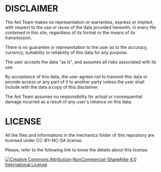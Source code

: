 # DISCLAIMER

The Ant Team makes no representation or warranties, express or implied, with respect to the use or reuse of the data provided herewith, in every file contained in this site, regardless of its format or the means of its transmission.

There is no guarantee or representation to the user as to the accuracy, currency, suitability or reliability of this data for any purpose.

The user accepts the data "as is", and assumes all risks associated with its use.

By acceptance of this data, the user agrees not to transmit this data or provide access or any part of it to another party unless the user shall include with the data a copy of this disclaimer.

The Ant Team assumes no responsibility for actual or consequential damage incurred as a result of any user's reliance on this data.


# LICENSE

All the files and informations in the mechanics folder of this repository are licensed under CC-BY-NC-SA license.

Please, refer to the following link to know the details about this license.

[![Creative Commons Attribution-NonCommercial-ShareAlike 4.0 International License](https://i.creativecommons.org/l/by-nc-sa/4.0/88x31.png)](http://creativecommons.org/licenses/by-nc-sa/4.0/)

